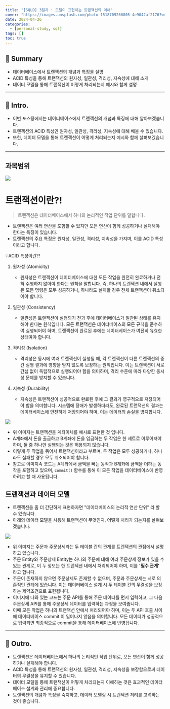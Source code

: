 ```yaml
---
title: "[SQLD] 3일차 : 모델이 표현하는 트랜잭션의 이해"
cover: "https://images.unsplash.com/photo-1518709268805-4e9042af2176?w=1920&h=1080&fit=crop"
date: 2024-04-26
categories:
  - [personal-study, sql]
tags: []
toc: true
---
```

## 🚦 Summary
- 데이터베이스에서 트랜잭션의 개념과 특징을 설명
- ACID 특성을 통해 트랜잭션의 원자성, 일관성, 격리성, 지속성에 대해 소개
- 데이터 모델을 통해 트랜잭션이 어떻게 처리되는지 예시와 함께 설명

---


## 📌 Intro.
- 이번 포스팅에서는 데이터베이스에서 트랜잭션의 개념과 특징에 대해 알아보겠습니다.
- 트랜잭션의 ACID 특성인 원자성, 일관성, 격리성, 지속성에 대해 배울 수 있습니다.
- 또한, 데이터 모델을 통해 트랜잭션이 어떻게 처리되는지 예시와 함께 살펴보겠습니다.

---


## 과목범위
![](https://i.imgur.com/OINUEKe.png)



# 트랜잭션이란?!

> 트랜잭션은 데이터베이스에서 하나의 논리적인 작업 단위를 말합니다.

- 트랜잭션은 여러 연산을 포함할 수 있지만 모든 연산이 함께 성공하거나 실패해야 한다는 특징이 있습니다.
- 트랜잭션의 주요 특징은 원자성, 일관성, 격리성, 지속성을 가지며, 이를 ACID 특성이라고 합니다.


💡ACID 특성이란?!


1. 원자성 (Atomicity)
    - 원자성은 트랜잭션이 데이터베이스에 대한 모든 작업을 완전히 완료하거나 전혀 수행하지 않아야 한다는 원칙을 말합니다. 즉, 하나의 트랜잭션 내에서 실행된 모든 명령은 모두 성공하거나, 하나라도 실패할 경우 전체 트랜잭션이 취소되어야 합니다.
      
2. 일관성 (Consistency)
    - 일관성은 트랜잭션이 실행되기 전과 후에 데이터베이스가 일관된 상태를 유지해야 한다는 원칙입니다. 모든 트랜잭션은 데이터베이스의 모든 규칙을 준수하여 실행되어야 하며, 트랜잭션이 완료된 후에는 데이터베이스가 여전히 유효한 상태여야 합니다.
      
3. 격리성 (Isolation)
    - 격리성은 동시에 여러 트랜잭션이 실행될 때, 각 트랜잭션이 다른 트랜잭션의 중간 실행 결과에 영향을 받지 않도록 보장하는 원칙입니다. 이는 트랜잭션이 서로 간섭 없이 독립적으로 실행되어야 함을 의미하며, 격리 수준에 따라 다양한 동시성 문제를 방지할 수 있습니다.
      
4. 지속성 (Durability)
    - 지속성은 트랜잭션이 성공적으로 완료된 후에 그 결과가 영구적으로 저장되어야 함을 의미합니다. 시스템에 장애가 발생하더라도, 완료된 트랜잭션의 결과는 데이터베이스에 안전하게 저장되어야 하며, 이는 데이터의 손실을 방지합니다.



 

![](https://i.imgur.com/OexDprW.png)

- 위 이미지는 트랜잭션을 계좌이체를 예시로 표현한 것 입니다.
- A계좌에서 돈을 출금하고 B계좌에 돈을 입금하는 두 작업은 한 세트로 이루어져야 하며, 둘 중 하나만 실행되는 것은 허용되지 않습니다. 
- 이렇게 두 작업을 묶어서 트랜잭션이라고 부르며, 두 작업은 모두 성공하거나, 하나라도 실패할 경우 모두 취소되어야 합니다.
- 참고로 이미지속 코드는 A계좌에서 금액을 빼는 동작과 B계좌에 금액을 더하는 동작을 포함하고 있으며, `commit()` 함수를 통해 이 모든 작업을 데이터베이스에 반영하려고 할 때 사용됩니다.


##  트랜잭션과 데이터 모델
- 트랜잭션을 좀 더 간단하게 표현하자면 "데이터베이스의 논리적 연산 단위" 라 할 수 있습니다.
- 아래의 데이터 모델을 사용해 트랜잭션이 무엇인지, 어떻게 처리가 되는지를 살펴보겠습니다.

![](https://i.imgur.com/76Ld1Q1.png)

- 위 이미지는 주문과 주문상세라는 두 테이블 간의 관계를 트랜잭션의 관점에서 설명하고 있습니다.
- 주문 Entity와 주문상세 Entity는 하나의 주문에 대해 여러 주문상세 정보가 있을 수 있는 관계로, 이 두 정보는 한 트랜잭션 내에서 처리되어야 하며, 이를 **'필수 관계'** 라고 합니다.
- 주문이 존재하지 않으면 주문상세도 존재할 수 없으며, 주문과 주문상세는 서로 의존적인 관계에 있습니다. 이는 데이터베이스 설계 시 두 테이블 간의 무결성을 보장하는 제약조건으로 표현됩니다.
- 이미지에 나와 있는 코드는 주문 API를 통해 주문 데이터를 먼저 입력하고, 그 다음 주문상세 API를 통해 주문상세 데이터를 입력하는 과정을 보여줍니다. 
- 이때 모든 작업은 하나의 트랜잭션 안에서 처리되어야 하며, 이는 두 API 호출 사이에 데이터베이스 commit 이 일어나지 않음을 의미합니다. 모든 데이터가 성공적으로 입력되면 최종적으로 commit을 통해 데이터베이스에 반영됩니다.

---


## 🎈 Outro.
- 트랜잭션은 데이터베이스에서 하나의 논리적인 작업 단위로, 모든 연산이 함께 성공하거나 실패해야 합니다.
- ACID 특성을 통해 트랜잭션의 원자성, 일관성, 격리성, 지속성을 보장함으로써 데이터의 무결성을 유지할 수 있습니다.
- 데이터 모델을 통해 트랜잭션이 어떻게 처리되는지 이해하는 것은 효과적인 데이터베이스 설계와 관리에 중요합니다.
- 트랜잭션의 개념과 특징을 숙지하고, 데이터 모델링 시 트랜잭션 처리를 고려하는 것이 좋습니다.


